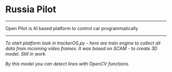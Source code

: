 # Russia Pilot

---

Open Pilot is AI based platform to control car programmatically 


---

*To start platform look in trackerOS.py - here are train engine to collect all data from incoming video frames. It was based on SCAM - to create 3D model. Still in work.*

*By this model you can detect lines with OpenCV functions.*